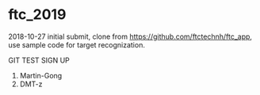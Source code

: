 # ftc_2019
2018-10-27 initial submit, clone from https://github.com/ftctechnh/ftc_app, use sample code for target recognization.

GIT TEST SIGN UP
1. Martin-Gong
2. DMT-z
